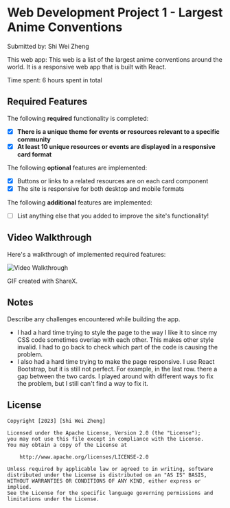 # Web Development Project 1 - Largest Anime Conventions

Submitted by: Shi Wei Zheng

This web app: This web is a list of the largest anime conventions around the world. It is a responsive web app that is built with React.

Time spent: 6 hours spent in total

## Required Features

The following **required** functionality is completed:

- [x] **There is a unique theme for events or resources relevant to a specific community**
- [x] **At least 10 unique resources or events are displayed in a responsive card format**

The following **optional** features are implemented:

- [x] Buttons or links to a related resources are on each card component
- [x] The site is responsive for both desktop and mobile formats

The following **additional** features are implemented:

* [ ] List anything else that you added to improve the site's functionality!

## Video Walkthrough

Here's a walkthrough of implemented required features:

<img src='./src/assets/Walkthrough.gif' title='Video Walkthrough' width='' alt='Video Walkthrough' />

<!-- Replace this with whatever GIF tool you used! -->
GIF created with ShareX.  
<!-- Recommended tools:
[Kap](https://getkap.co/) for macOS
[ScreenToGif](https://www.screentogif.com/) for Windows
[peek](https://github.com/phw/peek) for Linux. -->

## Notes

Describe any challenges encountered while building the app.
- I had a hard time trying to style the page to the way I like it to since my CSS code sometimes overlap with each other. This makes other style invalid. I had to go back to check which part of the code is causing the problem.
- I also had a hard time trying to make the page responsive. I use React Bootstrap, but it is still not perfect. For example, in the last row. there a gap between the two cards. I played around with different ways to fix the problem, but I still can't find a way to fix it.

## License

    Copyright [2023] [Shi Wei Zheng]

    Licensed under the Apache License, Version 2.0 (the "License");
    you may not use this file except in compliance with the License.
    You may obtain a copy of the License at

        http://www.apache.org/licenses/LICENSE-2.0

    Unless required by applicable law or agreed to in writing, software
    distributed under the License is distributed on an "AS IS" BASIS,
    WITHOUT WARRANTIES OR CONDITIONS OF ANY KIND, either express or implied.
    See the License for the specific language governing permissions and
    limitations under the License.